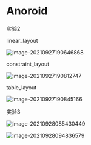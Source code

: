 # Anoroid

实验2

linear_layout

![image-20210927190646868](C:\Users\LEGION\AppData\Roaming\Typora\typora-user-images\image-20210927190646868.png)

constraint_layout

![image-20210927190812747](C:\Users\LEGION\AppData\Roaming\Typora\typora-user-images\image-20210927190812747.png)

table_layout

![image-20210927190845166](C:\Users\LEGION\AppData\Roaming\Typora\typora-user-images\image-20210927190845166.png)

实验3

![image-20210928085430449](C:\Users\LEGION\AppData\Roaming\Typora\typora-user-images\image-20210928085430449.png)

![image-20210928094836579](C:\Users\LEGION\AppData\Roaming\Typora\typora-user-images\image-20210928094836579.png)



